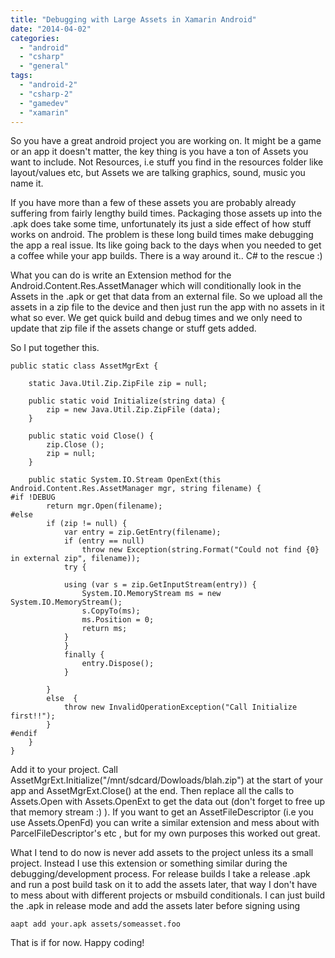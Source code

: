 ```yaml
---
title: "Debugging with Large Assets in Xamarin Android"
date: "2014-04-02"
categories: 
  - "android"
  - "csharp"
  - "general"
tags: 
  - "android-2"
  - "csharp-2"
  - "gamedev"
  - "xamarin"
---
```


So you have a great android project you are working on. It might be a game or an app it doesn't matter, the key thing is you have a ton of Assets you want to include. Not Resources, i.e stuff you find in the resources folder like layout/values etc, but Assets we are talking graphics, sound, music you name it.

If you have more than a few of these assets you are probably already suffering from fairly lengthy build times. Packaging those assets up into the .apk does take some time, unfortunately its just a side effect of how stuff works on android. The problem is these long build times make debugging the app a real issue. Its like going back to the days when you needed to get a coffee while your app builds. There is a way around it.. C# to the rescue :)

What you can do is write an Extension method for the Android.Content.Res.AssetManager which will conditionally look in the Assets in the .apk or get that data from an external file. So we upload all the assets in a zip file to the device and then just run the app with no assets in it what so ever. We get quick build and debug times and we only need to update that zip file if the assets change or stuff gets added.

So I put together this.

```
public static class AssetMgrExt {

	static Java.Util.Zip.ZipFile zip = null;

	public static void Initialize(string data) {
		zip = new Java.Util.Zip.ZipFile (data);
	}

	public static void Close() {
		zip.Close ();
		zip = null;
	}

	public static System.IO.Stream OpenExt(this Android.Content.Res.AssetManager mgr, string filename) {
#if !DEBUG
		return mgr.Open(filename);
#else
		if (zip != null) {
			var entry = zip.GetEntry(filename);
			if (entry == null)
				throw new Exception(string.Format("Could not find {0} in external zip", filename));
			try {
			
			using (var s = zip.GetInputStream(entry)) {
				System.IO.MemoryStream ms = new System.IO.MemoryStream();
				s.CopyTo(ms);
				ms.Position = 0;
				return ms;
			}
			}
			finally {
				entry.Dispose();
			}

		}
		else  {
			throw new InvalidOperationException("Call Initialize first!!");
		}
#endif
	}
}

```

Add it to your project. Call AssetMgrExt.Initialize("/mnt/sdcard/Dowloads/blah.zip") at the start of your app and AssetMgrExt.Close() at the end. Then replace all the calls to Assets.Open with Assets.OpenExt to get the data out (don't forget to free up that memory stream :) ). If you want to get an AssetFileDescriptor (i.e you use Assets.OpenFd) you can write a similar extension and mess about with ParcelFileDescriptor's etc , but for my own purposes this worked out great.

What I tend to do now is never add assets to the project unless its a small project. Instead I use this extension or something similar during the debugging/development process. For release builds I take a release .apk and run a post build task on it to add the assets later, that way I don't have to mess about with different projects or msbuild conditionals. I can just build the .apk in release mode and add the assets later before signing using

```
aapt add your.apk assets/someasset.foo
```

That is if for now. Happy coding!
